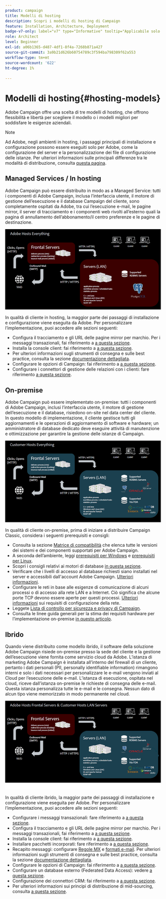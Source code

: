 ```yaml
---
product: campaign
title: Modelli di hosting
description: Scopri i modelli di hosting di Campaign
feature: Installation, Architecture, Deployment
badge-v7-only: label="v7" type="Informative" tooltip="Applicabile solo a Campaign Classic v7"
role: Architect
level: Beginner
exl-id: a06b1365-d487-4df1-8f4a-7268b871a427
source-git-commit: 3a9b21d626b60754789c3f594ba798309f62a553
workflow-type: tm+mt
source-wordcount: '622'
ht-degree: 1%

---
```


# Modelli di hosting{#hosting-models}



Adobe Campaign offre una scelta di tre modelli di hosting, che offrono flessibilità e libertà per scegliere il modello o i modelli migliori per soddisfare le esigenze aziendali.

>[!NOTE]
>
>Ad Adobe, negli ambienti in hosting, i passaggi principali di installazione e configurazione possono essere eseguiti solo per Adobe, come la configurazione del server e la personalizzazione dei file di configurazione delle istanze. Per ulteriori informazioni sulle principali differenze tra le modalità di distribuzione, consulta [questa pagina](../../installation/using/capability-matrix.md).

## Managed Services / In hosting

Adobe Campaign può essere distribuito in modo as a Managed Service: tutti i componenti di Adobe Campaign, inclusa l’interfaccia utente, il motore di gestione dell’esecuzione e il database Campaign del cliente, sono completamente ospitati da Adobe, tra cui l’esecuzione e-mail, le pagine mirror, il server di tracciamento e i componenti web rivolti all’esterno quali la pagina di annullamento dell’abbonamento/il centro preferenze e le pagine di destinazione.

![](assets/deployment_hosted.png)

In qualità di cliente in hosting, la maggior parte dei passaggi di installazione e configurazione viene eseguita da Adobe. Per personalizzare l’implementazione, puoi accedere alle sezioni seguenti:

* Configura il tracciamento e gli URL delle pagine mirror per marchio. Per i messaggi transazionali, fai riferimento a [a questa sezione](../../message-center/using/additional-configurations.md#configuring-multibranding).
* Installa la console client: fai riferimento a [a questa sezione](../../installation/using/installing-the-client-console.md).
* Per ulteriori informazioni sugli strumenti di consegna e sulle best practice, consulta la sezione [documentazione dettagliata](../../delivery/using/about-deliverability.md).
* Configurare le opzioni di Campaign: fai riferimento a [a questa sezione](../../installation/using/configuring-campaign-options.md).
* Configurare i connettori di gestione delle relazioni con i clienti: fare riferimento [a questa sezione](../../platform/using/crm-connectors.md).

## On-premise

Adobe Campaign può essere implementato on-premise: tutti i componenti di Adobe Campaign, inclusi l’interfaccia utente, il motore di gestione dell’esecuzione e il database, risiedono on-site nel data center del cliente. In questo modello di implementazione, il cliente gestisce tutti gli aggiornamenti e le operazioni di aggiornamento di software e hardware; un amministratore di database dedicato deve eseguire attività di manutenzione e ottimizzazione per garantire la gestione delle istanze di Campaign.

![](assets/deployment_onpremise.png)

In qualità di cliente on-premise, prima di iniziare a distribuire Campaign Classic, considera i seguenti prerequisiti e consigli:

* Consulta la sezione [Matrice di compatibilità](../../rn/using/compatibility-matrix.md) che elenca tutte le versioni dei sistemi e dei componenti supportati per Adobe Campaign.
* A seconda dell’ambiente, leggi [prerequisiti per Windows](../../installation/using/prerequisites-of-campaign-installation-in-windows.md) e [prerequisiti per Linux](../../installation/using/prerequisites-of-campaign-installation-in-linux.md).
* Scopri i consigli relativi ai motori di database [in questa sezione](../../installation/using/database.md).
* Verificare che i livelli di accesso al database richiesti siano installati nel server e accessibili dall&#39;account Adobe Campaign. [Ulteriori informazioni](../../installation/using/application-server.md).
* Configurare le reti in base alle esigenze di comunicazione di alcuni processi o di accesso alla rete LAN e a Internet. Ciò significa che alcune porte TCP devono essere aperte per questi processi. [Ulteriori informazioni](../../installation/using/network-configuration.md) sui requisiti di configurazione della rete.
* Leggete [Lista di controllo per sicurezza e privacy di Campaign](https://helpx.adobe.com/it/campaign/kb/acc-security.html).
* Consulta le linee guida generali per la stima dei requisiti hardware per l’implementazione on-premise [in questo articolo](https://helpx.adobe.com/it/campaign/kb/hardware-sizing-guide.html).

## Ibrido

Quando viene distribuito come modello ibrido, il software della soluzione Adobe Campaign risiede on-premise presso la sede del cliente e la gestione dell’esecuzione viene fornita come servizio cloud da Adobe. L’istanza di marketing Adobe Campaign è installata all’interno del firewall di un cliente, pertanto i dati personali (PII, personally identifiable information) rimangono interni e solo i dati necessari per personalizzare le e-mail vengono inviati al Cloud per l’esecuzione delle e-mail. L’istanza di esecuzione, ospitata nel cloud, riceve dall’istanza on-premise le richieste di consegna delle e-mail. Questa istanza personalizza tutte le e-mail e le consegna. Nessun dato di alcun tipo viene memorizzato in modo permanente nel cloud.

![](assets/deployment_hybrid.png)

In qualità di cliente ibrido, la maggior parte dei passaggi di installazione e configurazione viene eseguita per Adobe. Per personalizzare l’implementazione, puoi accedere alle sezioni seguenti:

* Configurare i messaggi transazionali: fare riferimento a [a questa sezione](../../message-center/using/transactional-messaging-architecture.md).
* Configura il tracciamento e gli URL delle pagine mirror per marchio. Per i messaggi transazionali, fai riferimento a [a questa sezione](../../message-center/using/additional-configurations.md#configuring-multibranding).
* Installa la console client: fai riferimento a [a questa sezione](../../installation/using/installing-the-client-console.md).
* Installare pacchetti incorporati: fare riferimento a [a questa sezione](../../installation/using/installing-campaign-standard-packages.md).
* Recapito messaggi: configurare [Regole MX](../../installation/using/email-deliverability.md#mx-configuration) e [formati e-mail](../../installation/using/email-deliverability.md#managing-email-formats). Per ulteriori informazioni sugli strumenti di consegna e sulle best practice, consulta la sezione [documentazione dettagliata](../../delivery/using/about-deliverability.md).
* Configurare le opzioni di Campaign: fai riferimento a [a questa sezione](../../installation/using/configuring-campaign-options.md).
* Configurare un database esterno (Federated Data Access): vedere [a questa sezione](../../installation/using/about-fda.md).
* Configurazione dei connettori CRM: fai riferimento a [a questa sezione](../../platform/using/crm-connectors.md).
* Per ulteriori informazioni sui principi di distribuzione di mid-sourcing, consulta [a questa sezione](../../installation/using/mid-sourcing-deployment.md).
